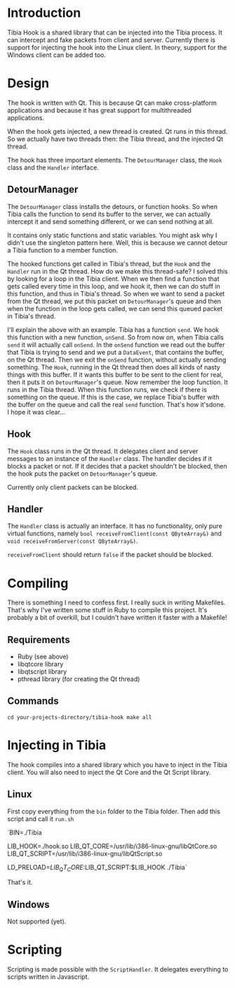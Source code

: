 # Introduction

Tibia Hook is a shared library that can be injected into the Tibia process. It can intercept and fake packets from client and server.
Currently there is support for injecting the hook into the Linux client. In theory, support for the Windows client can be added too.

# Design

The hook is written with Qt. This is because Qt can make cross-platform applications and because it has great support for multithreaded
applications.

When the hook gets injected, a new thread is created. Qt runs in this thread. So we actually have two threads then: the Tibia thread, and
the injected Qt thread.

The hook has three important elements. The `DetourManager` class, the `Hook` class and the `Handler` interface.

## DetourManager

The `DetourManager` class installs the detours, or function hooks. So when Tibia calls the function to send its buffer to the server, we
can actually intercept it and send something different, or we can send nothing at all.

It contains only static functions and static variables. You might ask why I didn't use the singleton pattern here. Well, this is because
we cannot detour a Tibia function to a member function.

The hooked functions get called in Tibia's thread, but the `Hook` and the `Handler` run in the Qt thread. How do we make this thread-safe?
I solved this by looking for a loop in the Tibia client. When we then find a function that gets called every time in this loop, and we
hook it, then we can do stuff in this function, and thus in Tibia's thread. So when we want to send a packet from the Qt thread, we put
this packet on `DetourManager`'s queue and then when the function in the loop gets called, we can send this queued packet in Tibia's
thread.

I'll explain the above with an example. Tibia has a function `send`. We hook this function with a new function, `onSend`. So from now on,
when Tibia calls `send` it will actually call `onSend`. In the `onSend` function we read out the buffer that Tibia is trying to send and
we put a `DataEvent`, that contains the buffer, on the Qt thread. Then we exit the `onSend` function, without actually sending something.
The `Hook`, running in the Qt thread then does all kinds of nasty things with this buffer. If it wants this buffer to be sent to the client
for real, then it puts it on `DetourManager`'s queue. Now remember the loop function. It runs in the Tibia thread. When this function runs,
we check if there is something on the queue. If this is the case, we replace Tibia's buffer with the buffer on the queue and call the real
`send` function. That's how it'sdone. I hope it was clear...

## Hook

The `Hook` class runs in the Qt thread. It delegates client and server messages to an instance of the `Handler` class. The handler decides
if it blocks a packet or not. If it decides that a packet shouldn't be blocked, then the hook puts the packet on `DetourManager`'s queue.

Currently only client packets can be blocked.

## Handler

The `Handler` class is actually an interface. It has no functionality, only pure virtual functions, namely `bool
receiveFromClient(const QByteArray&)` and `void receiveFromServer(const QByteArray&)`.

`receiveFromClient` should return `false` if the packet should be blocked.

# Compiling

There is something I need to confess first. I really suck in writing Makefiles. That's why I've written some stuff in Ruby to compile this
project. It's probably a bit of overkill, but I couldn't have written it faster with a Makefile!

## Requirements

* Ruby (see above)
* libqtcore library
* libqtscript library
* pthread library (for creating the Qt thread)

## Commands

`cd your-projects-directory/tibia-hook
make all`

# Injecting in Tibia

The hook compiles into a shared library which you have to inject in the Tibia client. You will also need to inject the Qt Core and the Qt
Script library.

## Linux
First copy everything from the `bin` folder to the Tibia folder. Then add this script and call it `run.sh`

`BIN=./Tibia

LIB_HOOK=./hook.so
LIB_QT_CORE=/usr/lib/i386-linux-gnu/libQtCore.so
LIB_QT_SCRIPT=/usr/lib/i386-linux-gnu/libQtScript.so

LD_PRELOAD=$LIB_QT_CORE:$LIB_QT_SCRIPT:$LIB_HOOK ./Tibia`

That's it.

## Windows

Not supported (yet).

# Scripting

Scripting is made possible with the `ScriptHandler`. It delegates everything to scripts written in Javascript.

